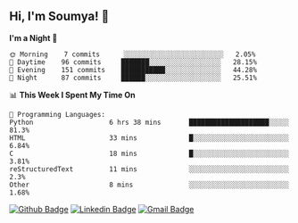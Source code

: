 ## Hi, I'm Soumya! 👋

<!--START_SECTION:waka-->
**I'm a Night 🦉** 

```text
🌞 Morning    7 commits      ░░░░░░░░░░░░░░░░░░░░░░░░░   2.05% 
🌆 Daytime    96 commits     ███████░░░░░░░░░░░░░░░░░░   28.15% 
🌃 Evening    151 commits    ███████████░░░░░░░░░░░░░░   44.28% 
🌙 Night      87 commits     ██████░░░░░░░░░░░░░░░░░░░   25.51%

```


📊 **This Week I Spent My Time On** 

```text
💬 Programming Languages: 
Python                   6 hrs 38 mins       ████████████████████░░░░░   81.3% 
HTML                     33 mins             █░░░░░░░░░░░░░░░░░░░░░░░░   6.84% 
C                        18 mins             █░░░░░░░░░░░░░░░░░░░░░░░░   3.81% 
reStructuredText         11 mins             ░░░░░░░░░░░░░░░░░░░░░░░░░   2.3% 
Other                    8 mins              ░░░░░░░░░░░░░░░░░░░░░░░░░   1.68%

```


<!--END_SECTION:waka-->

[![Github Badge](https://img.shields.io/badge/-rubyruins-grey?style=for-the-badge&logo=github&logoColor=white&link=https://github.com/rubyruins/)](https://www.github.com/rubyruins/) 
[![Linkedin Badge](https://img.shields.io/badge/-Soumya%20Parekh-0072b1?style=for-the-badge&logo=Linkedin&logoColor=white&link=https://www.linkedin.com/in/Soumya-Parekh/)](https://www.linkedin.com/in/Soumya-Parekh/) 
[![Gmail Badge](https://img.shields.io/badge/-soumya.parekh@somaiya.edu-c14438?style=for-the-badge&logo=Gmail&logoColor=white&link=mailto:soumya.parekh@somaiya.edu)](mailto:soumya.parekh@somaiya.edu) 
